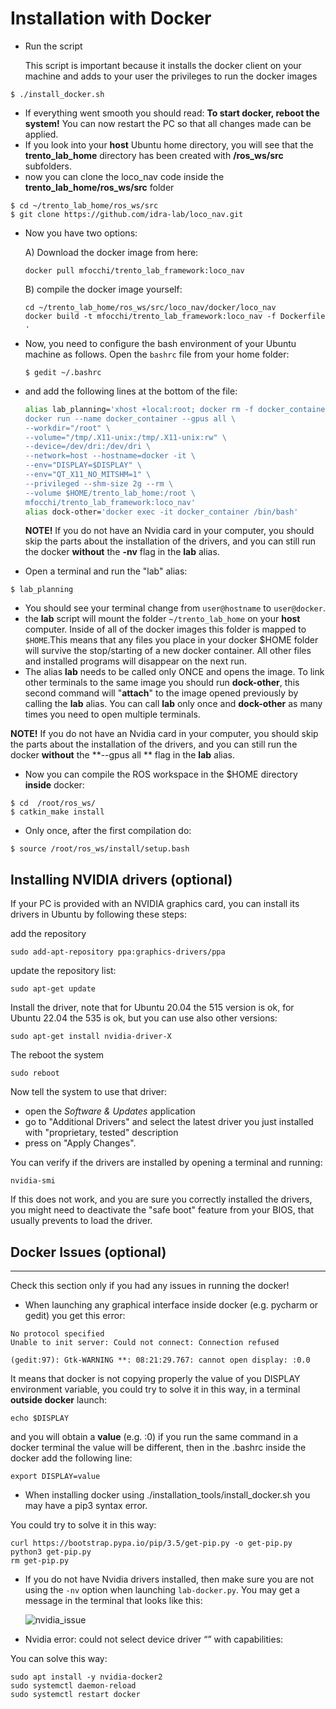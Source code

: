 Installation with Docker
================================================================================

- Run the script 

  [install_docker.sh]: https://github.com/mfocchi/loco_nav/tree/master/install_docker.sh

   This script is important because it installs the docker client on your machine and adds to your user the privileges to run the docker images

```
$ ./install_docker.sh
```
- If everything went smooth you should read: **To start docker, reboot the system!** You can now restart the PC so that all changes made can be applied.
- If you look into your **host** Ubuntu home directory, you will see that the **trento_lab_home** directory has been created with **/ros_ws/src** subfolders.
- now you can clone the loco_nav code inside the  **trento_lab_home/ros_ws/src** folder


```
$ cd ~/trento_lab_home/ros_ws/src
$ git clone https://github.com/idra-lab/loco_nav.git
```

- Now you have two options: 

  A) Download the docker image from here:	

  ```
  docker pull mfocchi/trento_lab_framework:loco_nav
  ```

  B) compile the docker image yourself:

  ```
  cd ~/trento_lab_home/ros_ws/src/loco_nav/docker/loco_nav
  docker build -t mfocchi/trento_lab_framework:loco_nav -f Dockerfile .
  ```

- Now, you need to configure the bash environment of your Ubuntu machine as follows. Open the `bashrc` file from your home folder:


  ```
  $ gedit ~/.bashrc
  ```

- and add the following lines at the bottom of the file:

  ```bash
  alias lab_planning='xhost +local:root; docker rm -f docker_container || true; \
  docker run --name docker_container --gpus all \
  --workdir="/root" \
  --volume="/tmp/.X11-unix:/tmp/.X11-unix:rw" \
  --device=/dev/dri:/dev/dri \
  --network=host --hostname=docker -it \
  --env="DISPLAY=$DISPLAY" \
  --env="QT_X11_NO_MITSHM=1" \
  --privileged --shm-size 2g --rm \
  --volume $HOME/trento_lab_home:/root \
  mfocchi/trento_lab_framework:loco_nav'
  alias dock-other='docker exec -it docker_container /bin/bash'
  ```



  **NOTE!** If you do not have an Nvidia card in your computer, you should skip the parts about the installation of the drivers, and you can still run the docker **without** the **-nv** flag in the **lab** alias.

- Open a terminal and run the "lab" alias:

```
$ lab_planning
```

- You should see your terminal change from `user@hostname` to `user@docker`. 
- the **lab** script will mount the folder `~/trento_lab_home` on your **host** computer. Inside of all of the docker images this folder is mapped to `$HOME`.This means that any files you place   in your docker $HOME folder will survive the stop/starting of a new docker container. All other files and installed programs will disappear on the next run. 
- The alias **lab** needs to be called only ONCE and opens the image. To link other terminals to the same image you should run **dock-other**, this second command will "**attach**" to the image opened previously by calling the **lab** alias.  You can call **lab** only once and **dock-other** as many times you need to open multiple terminals.

**NOTE!** If you do not have an Nvidia card in your computer, you should skip the parts about the installation of the drivers, and you can still run the docker **without** the **--gpus all ** flag in the **lab** alias. 

- Now you can compile the ROS workspace in the $HOME directory **inside** docker:


```
$ cd  /root/ros_ws/
$ catkin_make install
```

- Only once, after the first compilation do:	

```
$ source /root/ros_ws/install/setup.bash
```


Installing NVIDIA drivers (optional)
--------------

If your PC is provided with an NVIDIA graphics card, you can install its drivers in Ubuntu by following these steps:

add the repository

```
sudo add-apt-repository ppa:graphics-drivers/ppa
```

update the repository list:

```
sudo apt-get update
```

Install the driver, note that for Ubuntu 20.04 the 515 version is ok, for Ubuntu 22.04 the 535 is ok, but you can use also other versions:

```
sudo apt-get install nvidia-driver-X
```

The reboot the system

```
sudo reboot
```

Now tell the system to use that driver:

* open the _Software & Updates_ application
* go to "Additional Drivers" and select the latest driver you just installed with "proprietary, tested" description
* press on "Apply Changes".

You can verify if the drivers are installed by opening a terminal and running:

```
nvidia-smi
```

If this does not work, and you are sure you correctly installed the drivers, you might need to deactivate the "safe boot" feature from your BIOS, that usually prevents to load the driver. 



## Docker Issues (optional)

--------------------------------------------------------------------------------

<a name="docker_issues"></a>

Check this section only if you had any issues in running the docker!

- When launching any graphical interface inside docker (e.g. pycharm or gedit) you get this error:

```
No protocol specified
Unable to init server: Could not connect: Connection refused

(gedit:97): Gtk-WARNING **: 08:21:29.767: cannot open display: :0.0
```

It means that docker is not copying properly the value of you DISPLAY environment variable, you could try to solve it in this way, in a terminal **outside docker** launch:

```
echo $DISPLAY
```

and you will obtain a **value**  (e.g. :0) if you run the same command in a docker terminal the value will be different, then in the .bashrc inside the docker add the following line:

```
export DISPLAY=value
```

- When installing docker using ./installation_tools/install_docker.sh you may have a pip3 syntax error. 

You could try to solve it in this way:

```
curl https://bootstrap.pypa.io/pip/3.5/get-pip.py -o get-pip.py
python3 get-pip.py
rm get-pip.py
```

- If you do not have Nvidia drivers installed, then make sure you are not using the `-nv` option when launching `lab-docker.py`. You may get a message in the terminal that looks like this:

  ![nvidia_issue](uploads/cd09602de0f7edd1e0432359754f495c/nvidia_issue.jpeg)

  

- Nvidia error: could not select device driver “” with capabilities:

You can solve this way:

```
sudo apt install -y nvidia-docker2
sudo systemctl daemon-reload
sudo systemctl restart docker
```







